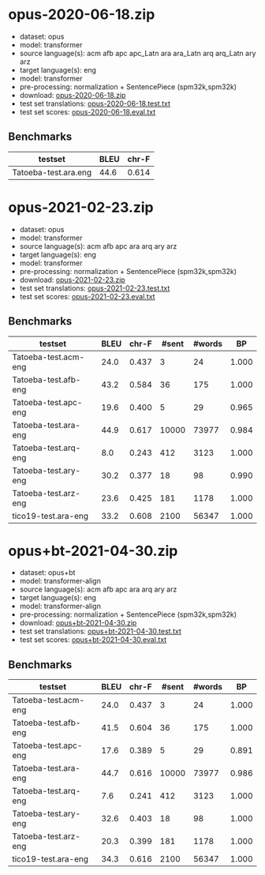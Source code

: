 # opus-2020-06-18.zip

* dataset: opus
* model: transformer
* source language(s): acm afb apc apc_Latn ara ara_Latn arq arq_Latn ary arz
* target language(s): eng
* model: transformer
* pre-processing: normalization + SentencePiece (spm32k,spm32k)
* download: [opus-2020-06-18.zip](https://object.pouta.csc.fi/Tatoeba-MT-models/ara-eng/opus-2020-06-18.zip)
* test set translations: [opus-2020-06-18.test.txt](https://object.pouta.csc.fi/Tatoeba-MT-models/ara-eng/opus-2020-06-18.test.txt)
* test set scores: [opus-2020-06-18.eval.txt](https://object.pouta.csc.fi/Tatoeba-MT-models/ara-eng/opus-2020-06-18.eval.txt)

## Benchmarks

| testset               | BLEU  | chr-F |
|-----------------------|-------|-------|
| Tatoeba-test.ara.eng 	| 44.6 	| 0.614 |






# opus-2021-02-23.zip

* dataset: opus
* model: transformer
* source language(s): acm afb apc ara arq ary arz
* target language(s): eng
* model: transformer
* pre-processing: normalization + SentencePiece (spm32k,spm32k)
* download: [opus-2021-02-23.zip](https://object.pouta.csc.fi/Tatoeba-MT-models/ara-eng/opus-2021-02-23.zip)
* test set translations: [opus-2021-02-23.test.txt](https://object.pouta.csc.fi/Tatoeba-MT-models/ara-eng/opus-2021-02-23.test.txt)
* test set scores: [opus-2021-02-23.eval.txt](https://object.pouta.csc.fi/Tatoeba-MT-models/ara-eng/opus-2021-02-23.eval.txt)

## Benchmarks

| testset | BLEU  | chr-F | #sent | #words | BP |
|---------|-------|-------|-------|--------|----|
| Tatoeba-test.acm-eng 	| 24.0 	| 0.437 	| 3 	| 24 	| 1.000 |
| Tatoeba-test.afb-eng 	| 43.2 	| 0.584 	| 36 	| 175 	| 1.000 |
| Tatoeba-test.apc-eng 	| 19.6 	| 0.400 	| 5 	| 29 	| 0.965 |
| Tatoeba-test.ara-eng 	| 44.9 	| 0.617 	| 10000 	| 73977 	| 0.984 |
| Tatoeba-test.arq-eng 	| 8.0 	| 0.243 	| 412 	| 3123 	| 1.000 |
| Tatoeba-test.ary-eng 	| 30.2 	| 0.377 	| 18 	| 98 	| 0.990 |
| Tatoeba-test.arz-eng 	| 23.6 	| 0.425 	| 181 	| 1178 	| 1.000 |
| tico19-test.ara-eng 	| 33.2 	| 0.608 	| 2100 	| 56347 	| 1.000 |


# opus+bt-2021-04-30.zip

* dataset: opus+bt
* model: transformer-align
* source language(s): acm afb apc ara arq ary arz
* target language(s): eng
* model: transformer-align
* pre-processing: normalization + SentencePiece (spm32k,spm32k)
* download: [opus+bt-2021-04-30.zip](https://object.pouta.csc.fi/Tatoeba-MT-models/ara-eng/opus+bt-2021-04-30.zip)
* test set translations: [opus+bt-2021-04-30.test.txt](https://object.pouta.csc.fi/Tatoeba-MT-models/ara-eng/opus+bt-2021-04-30.test.txt)
* test set scores: [opus+bt-2021-04-30.eval.txt](https://object.pouta.csc.fi/Tatoeba-MT-models/ara-eng/opus+bt-2021-04-30.eval.txt)

## Benchmarks

| testset | BLEU  | chr-F | #sent | #words | BP |
|---------|-------|-------|-------|--------|----|
| Tatoeba-test.acm-eng 	| 24.0 	| 0.437 	| 3 	| 24 	| 1.000 |
| Tatoeba-test.afb-eng 	| 41.5 	| 0.604 	| 36 	| 175 	| 1.000 |
| Tatoeba-test.apc-eng 	| 17.6 	| 0.389 	| 5 	| 29 	| 0.891 |
| Tatoeba-test.ara-eng 	| 44.7 	| 0.616 	| 10000 	| 73977 	| 0.986 |
| Tatoeba-test.arq-eng 	| 7.6 	| 0.241 	| 412 	| 3123 	| 1.000 |
| Tatoeba-test.ary-eng 	| 32.6 	| 0.403 	| 18 	| 98 	| 1.000 |
| Tatoeba-test.arz-eng 	| 20.3 	| 0.399 	| 181 	| 1178 	| 1.000 |
| tico19-test.ara-eng 	| 34.3 	| 0.616 	| 2100 	| 56347 	| 1.000 |


